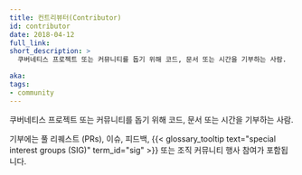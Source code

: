 ```yaml
---
title: 컨트리뷰터(Contributor)
id: contributor
date: 2018-04-12
full_link:
short_description: >
  쿠버네티스 프로젝트 또는 커뮤니티를 돕기 위해 코드, 문서 또는 시간을 기부하는 사람.

aka:
tags:
- community
---
```

 쿠버네티스 프로젝트 또는 커뮤니티를 돕기 위해 코드, 문서 또는 시간을 기부하는 사람.

<!--more-->

기부에는 풀 리퀘스트 (PRs), 이슈, 피드백, {{< glossary_tooltip text="special interest groups (SIG)" term_id="sig" >}} 또는 조직 커뮤니티 행사 참여가 포함됩니다.
